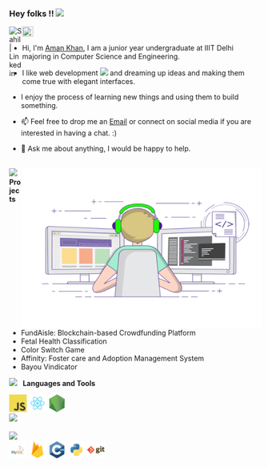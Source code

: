 ### Hey folks !! <img src="https://media.giphy.com/media/hvRJCLFzcasrR4ia7z/giphy.gif" width="25px">

<a href="https://www.linkedin.com/in/amankhan24/">
  <img align="left" alt="Sahil | Linkedin" width="26px" src="https://raw.githubusercontent.com/peterthehan/peterthehan/master/assets/linkedin.svg" />
</a>
 <a href = "mailto: aman19015@iiitd.ac.in">
  <img align="center" src="https://seeklogo.com/images/G/gmail-new-2020-logo-32DBE11BB4-seeklogo.com.png" height="20" width="22" />
</a>


<br />


- Hi, I'm [Aman Khan](https://sahilk.netlify.app/), I am a junior year undergraduate at IIIT Delhi majoring in Computer Science and Engineering. <br>
- I like web development <img src="https://github.com/TheDudeThatCode/TheDudeThatCode/blob/master/Assets/Developer.gif" width="30px"> and dreaming up ideas and making them come true with elegant interfaces. <br>
- I enjoy the process of learning new things and using them to build something.
- 📫 Feel free to drop me an [Email](mailto:aman19015.ac.in) or connect on social media if you are interested in having a chat. :)
- 💬 Ask me about anything, I would be happy to help. <br> <br> 

  <img align="right" alt="GIF" src="https://github.com/Amaniiitd/Amaniiitd/blob/main/coding.gif?raw=true" width="500" height="320" />
<img src="https://media.giphy.com/media/iY8CRBdQXODJSCERIr/giphy.gif" width="30px">&nbsp;<b>&nbsp; Projects</b>

  
  * FundAisle: Blockchain-based Crowdfunding Platform <br>
  * Fetal Health Classification <br>
  * Color Switch Game <br>
  * Affinity: Foster care and Adoption Management System <br>
  * Bayou Vindicator <br>
  
  <img src="https://media.giphy.com/media/iY8CRBdQXODJSCERIr/giphy.gif" width="30px">&nbsp; <b>&nbsp;Languages and Tools</b>

<code><img height="35" src="https://raw.githubusercontent.com/github/explore/80688e429a7d4ef2fca1e82350fe8e3517d3494d/topics/javascript/javascript.png"></code>
<code><img height="35" src="https://raw.githubusercontent.com/github/explore/80688e429a7d4ef2fca1e82350fe8e3517d3494d/topics/react/react.png"></code>
<code><img height="35" src="https://raw.githubusercontent.com/github/explore/80688e429a7d4ef2fca1e82350fe8e3517d3494d/topics/nodejs/nodejs.png"></code>
<code> <img height="35" src="https://upload.wikimedia.org/wikipedia/commons/6/64/Expressjs.png"> </code>
<code> <img height="35" src="https://upload.wikimedia.org/wikipedia/commons/2/29/Postgresql_elephant.svg"> </code>
<code><img height="35" src="https://raw.githubusercontent.com/github/explore/80688e429a7d4ef2fca1e82350fe8e3517d3494d/topics/mysql/mysql.png"></code>
<code><img height="35" src="https://raw.githubusercontent.com/github/explore/80688e429a7d4ef2fca1e82350fe8e3517d3494d/topics/firebase/firebase.png"></code>
<code><img height="35" src="https://raw.githubusercontent.com/github/explore/80688e429a7d4ef2fca1e82350fe8e3517d3494d/topics/cpp/cpp.png"></code>
<code><img height="35" src="https://raw.githubusercontent.com/github/explore/80688e429a7d4ef2fca1e82350fe8e3517d3494d/topics/python/python.png"></code>
<code><img height="35" src="https://raw.githubusercontent.com/github/explore/80688e429a7d4ef2fca1e82350fe8e3517d3494d/topics/git/git.png"></code>





